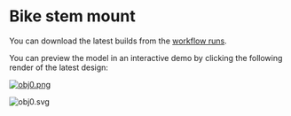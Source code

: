 # Bike stem mount

You can download the latest builds from the [workflow runs](https://github.com/Yeicor/3d-bike-stem-mount/actions/workflows/main.yml).

You can preview the model in an interactive demo by clicking the following render of the latest design:

[![obj0.png](https://yeicor.github.io/3d-bike-stem-mount/models/main/bike-stem-mount.png)](https://yeicor.github.io/3d-bike-stem-mount/)

![obj0.svg](https://yeicor.github.io/3d-bike-stem-mount/models/main/bike-stem-mount.svg)
